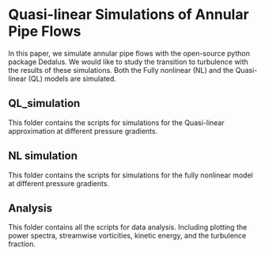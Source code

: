 # Quasi-linear Simulations of Annular Pipe Flows
In this paper, we simulate annular pipe flows with the open-source python package Dedalus. We would like to study the transition to turbulence with the results of these simulations. Both the Fully nonlinear (NL) and the Quasi-linear (QL) models are simulated.
## QL_simulation
This folder contains the scripts for simulations for the Quasi-linear approximation at different pressure gradients.
## NL simulation
This folder contains the scripts for simulations for the fully nonlinear model at different pressure gradients.
## Analysis
This folder contains all the scripts for data analysis. Including plotting the power spectra, streamwise vorticities, kinetic energy, and the turbulence fraction.
